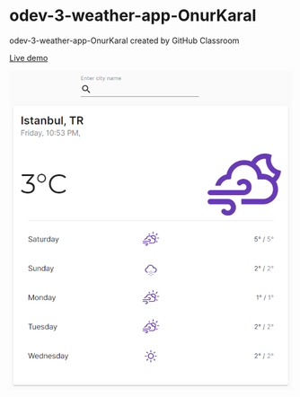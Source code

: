# odev-3-weather-app-OnurKaral
odev-3-weather-app-OnurKaral created by GitHub Classroom

[Live demo](https://odev-3-weather-app-onurkaral.netlify.app)

![](public/Screenshot.png)
